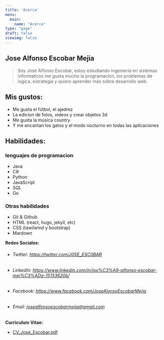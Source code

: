 ```yaml
---
title: 'Acerca'
menu:
  main:
    name: "Acerca"
type: "page"
draft: false
viewimg: false
---
```

## Jose Alfonso Escobar Mejia

> Soy José Alfonso Escobar, estoy estudiando ingeniería en sistemas informaticos
me gusta mucho la programacion, los problemas de logica, estrategia y quiero aprender más sobre desarrollo web.

## Mis gustos:

- Me gusta el fútbol, el ajedrez
- La edicion de fotos, videos y crear objetos 3d
- Me gusta la música country
- Y me encantan los gatos y el modo nocturno en todas las aplicaciones

## Habilidades:
### lenguajes de programacion
- Java
- C#
- Python
- JavaScript
- SQL
- Go
### Otras habilidades
- Git & Github
- HTML (react, hugo, jekyll, etc) 
- CSS (tawilwind y bootstrap)
- Mardown

**Redes Sociales:**
- ###### Twitter: https://twitter.com/J0SE_ESC0BAR

- ###### LinkedIn: https://www.linkedin.com/in/jos%C3%A9-alfonso-escobar-mej%C3%ADa-15133620b/

- ###### Facebook:  https://www.facebook.com/JoseAlonsoEscobarMejia

- ###### Email: <a href="mailto:josealfonsoescobarmejia@gmail.com">josealfonsoescobarmejia@gmail.com</a>

**Curriculum Vitae:**
- [CV_José_Escobar.pdf](/CV_José_Escobar.pdf)